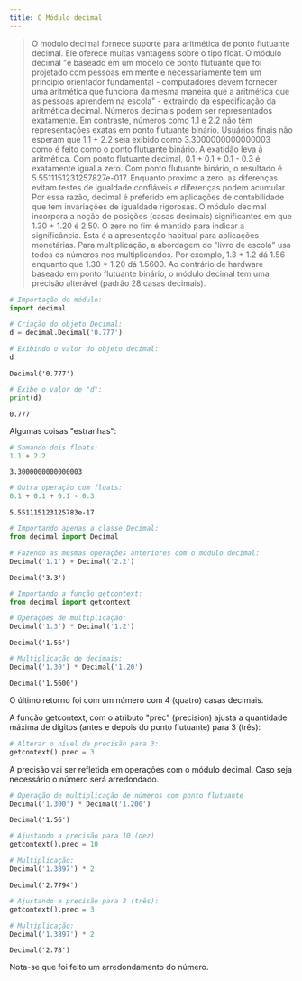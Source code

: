 ```yaml
---
title: O Módulo decimal
---
```


> O módulo decimal fornece suporte para aritmética de ponto flutuante
> decimal. Ele oferece muitas vantagens sobre o tipo float. O módulo
> decimal \"é baseado em um modelo de ponto flutuante que foi projetado
> com pessoas em mente e necessariamente tem um princípio orientador
> fundamental - computadores devem fornecer uma aritmética que funciona
> da mesma maneira que a aritmética que as pessoas aprendem na
> escola\" - extraindo da especificação da aritmética decimal. Números
> decimais podem ser representados exatamente. Em contraste, números
> como 1.1 e 2.2 não têm representações exatas em ponto flutuante
> binário. Usuários finais não esperam que 1.1 + 2.2 seja exibido como
> 3.3000000000000003 como é feito como o ponto flutuante binário. A
> exatidão leva à aritmética. Com ponto flutuante decimal, 0.1 + 0.1 +
> 0.1 - 0.3 é exatamente igual a zero. Com ponto flutuante binário, o
> resultado é 5.5511151231257827e-017. Enquanto próximo a zero, as
> diferenças evitam testes de igualdade confiáveis e diferenças podem
> acumular. Por essa razão, decimal é preferido em aplicações de
> contabilidade que tem invariações de igualdade rigorosas. O módulo
> decimal incorpora a noção de posições (casas decimais) significantes
> em que 1.30 + 1.20 é 2.50. O zero no fim é mantido para indicar a
> significância. Esta é a apresentação habitual para aplicações
> monetárias. Para multiplicação, a abordagem do \"livro de escola\" usa
> todos os números nos multiplicandos. Por exemplo, 1.3 \* 1.2 dá 1.56
> enquanto que 1.30 \* 1.20 dá 1.5600. Ao contrário de hardware baseado
> em ponto flutuante binário, o módulo decimal tem uma precisão
> alterável (padrão 28 casas decimais).

``` python
# Importação do módulo:
import decimal

# Criação do objeto Decimal:
d = decimal.Decimal('0.777')

# Exibindo o valor do objeto decimal:
d
```

``` console
Decimal('0.777')
```

``` python
# Exibe o valor de "d":
print(d)
```

``` console
0.777
```

Algumas coisas \"estranhas\":

``` python
# Somando dois floats:
1.1 + 2.2
```

``` console
3.3000000000000003
```

``` python
# Outra operação com floats:
0.1 + 0.1 + 0.1 - 0.3
```

``` console
5.551115123125783e-17
```

``` python
# Importando apenas a classe Decimal:
from decimal import Decimal

# Fazendo as mesmas operações anteriores com o módulo decimal:
Decimal('1.1') + Decimal('2.2')
```

``` console
Decimal('3.3')
```

``` python
# Importando a função getcontext:
from decimal import getcontext

# Operações de multiplicação:
Decimal('1.3') * Decimal('1.2')
```

``` console
Decimal('1.56')
```

``` python
# Multiplicação de decimais:
Decimal('1.30') * Decimal('1.20')
```

``` console
Decimal('1.5600')
```

O último retorno foi com um número com 4 (quatro) casas decimais.

A função getcontext, com o atributo \"prec\" (precision) ajusta a
quantidade máxima de dígitos (antes e depois do ponto flutuante) para 3
(três):

``` python
# Alterar o nível de precisão para 3:
getcontext().prec = 3
```

A precisão vai ser refletida em operações com o módulo decimal. Caso
seja necessário o número será arredondado.

``` python
# Operação de multiplicação de números com ponto flutuante
Decimal('1.300') * Decimal('1.200')
```

``` console
Decimal('1.56')
```

``` python
# Ajustando a precisão para 10 (dez)
getcontext().prec = 10

# Multiplicação:
Decimal('1.3897') * 2
```

``` console
Decimal('2.7794')
```

``` python
# Ajustando a precisão para 3 (três):
getcontext().prec = 3

# Multiplicação:
Decimal('1.3897') * 2
```

``` console
Decimal('2.78')
```

Nota-se que foi feito um arredondamento do número.
